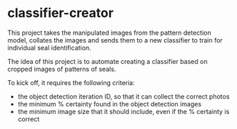 # classifier-creator

This project takes the manipulated images from the pattern detection model, collates the images and sends them to a new classifier to train for individual seal identification.

The idea of this project is to automate creating a classifier based on cropped images of patterns of seals.

To kick off, it requires the following criteria:

- the object detection iteration ID, so that it can collect the correct photos
- the minimum % certainty found in the object detection images
- the minimum image size that it should include, even if the % certainty is correct
